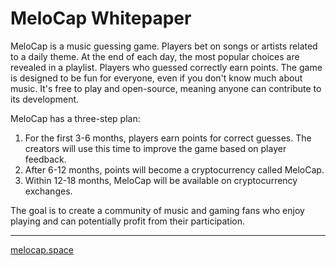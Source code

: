 # MeloCap Whitepaper

MeloCap is a music guessing game. Players bet on songs or artists related to a daily theme. At the end of each day, the most popular choices are revealed in a playlist. Players who guessed correctly earn points.
The game is designed to be fun for everyone, even if you don't know much about music. It's free to play and open-source, meaning anyone can contribute to its development.

MeloCap has a three-step plan:

1. For the first 3-6 months, players earn points for correct guesses. The creators will use this time to improve the game based on player feedback.
2. After 6-12 months, points will become a cryptocurrency called MeloCap.
3. Within 12-18 months, MeloCap will be available on cryptocurrency exchanges.

The goal is to create a community of music and gaming fans who enjoy playing and can potentially profit from their participation.

---

[melocap.space](https://melocap.space)
